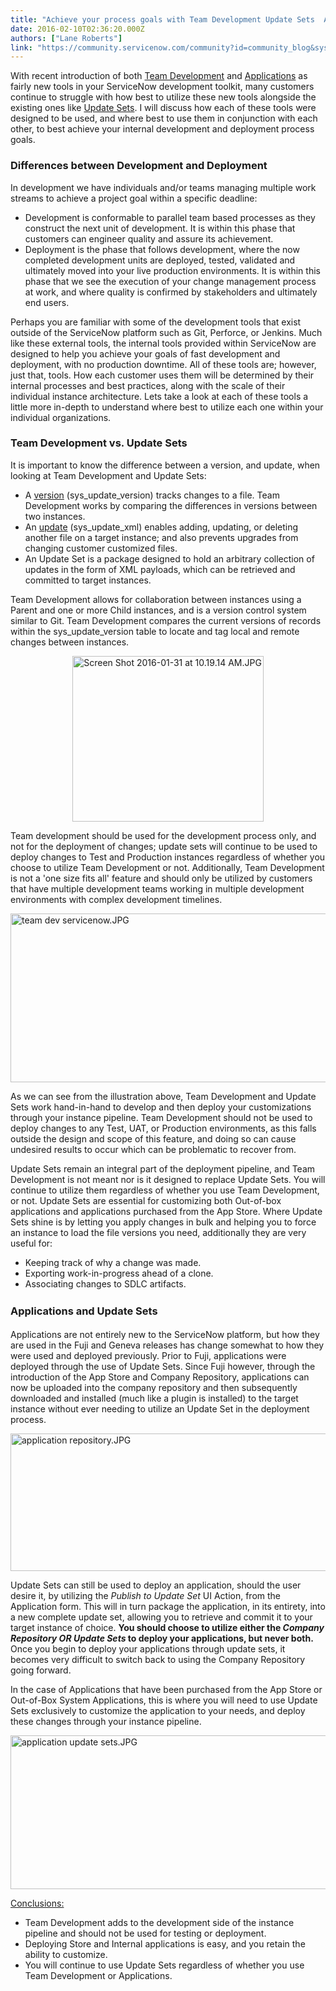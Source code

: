 ```yaml
---
title: "Achieve your process goals with Team Development Update Sets  Applications"
date: 2016-02-10T02:36:20.000Z
authors: ["Lane Roberts"]
link: "https://community.servicenow.com/community?id=community_blog&sys_id=8f1e626ddbd0dbc01dcaf3231f96196f"
---
```

<p>With recent introduction of both <a title="ki.servicenow.com/index.php?title=Team_Development#gsc.tab=0" href="http://wiki.servicenow.com/index.php?title=Team_Development#gsc.tab=0">Team Development</a> and <a title="ki.servicenow.com/index.php?title=Applications#gsc.tab=0" href="http://wiki.servicenow.com/index.php?title=Applications#gsc.tab=0">Applications</a> as fairly new tools in your ServiceNow development toolkit, many customers continue to struggle with how best to utilize these new tools alongside the existing ones like <a title="ki.servicenow.com/index.php?title=Using_Update_Sets#gsc.tab=0" href="http://wiki.servicenow.com/index.php?title=Using_Update_Sets#gsc.tab=0">Update Sets</a>. I will discuss how each of these tools were designed to be used, and where best to use them in conjunction with each other, to best achieve your internal development and deployment process goals.</p><p></p><h3>Differences between Development and Deployment</h3><p>In development we have individuals and/or teams managing multiple work streams to achieve a project goal within a specific deadline:</p><ul><li>Development is conformable to parallel team based processes as they construct the next unit of development. It is within this phase that customers can engineer quality and assure its achievement.</li><li>Deployment is the phase that follows development, where the now completed development units are deployed, tested, validated and ultimately moved into your live production environments. It is within this phase that we see the execution of your change management process at work, and where quality is confirmed by stakeholders and ultimately end users.</li></ul><p></p><p>Perhaps you are familiar with some of the development tools that exist outside of the ServiceNow platform such as Git, Perforce, or Jenkins. Much like these external tools, the internal tools provided within ServiceNow are designed to help you achieve your goals of fast development and deployment, with no production downtime. All of these tools are; however, just that, tools. How each customer uses them will be determined by their internal processes and best practices, along with the scale of their individual instance architecture. Lets take a look at each of these tools a little more in-depth to understand where best to utilize each one within your individual organizations.</p><p></p><h3>Team Development vs. Update Sets</h3><p>It is important to know the difference between a version, and update, when looking at Team Development and Update Sets:</p><ul><li>A <a title="ki.servicenow.com/index.php?title=Versions#gsc.tab=0" href="http://wiki.servicenow.com/index.php?title=Versions#gsc.tab=0">version</a> (sys_update_version) tracks changes to a file. Team Development works by comparing the differences in versions between two instances.</li><li>An <a title="ki.servicenow.com/index.php?title=System_Update_Sets#Update_Sets_Tables" href="http://wiki.servicenow.com/index.php?title=System_Update_Sets#Update_Sets_Tables">update</a> (sys_update_xml) enables adding, updating, or deleting another file on a target instance; and also prevents upgrades from changing customer customized files.</li><li>An Update Set is a package designed to hold an arbitrary collection of updates in the form of XML payloads, which can be retrieved and committed to target instances.</li></ul><p></p><p>Team Development allows for collaboration between instances using a Parent and one or more Child instances, and is a version control system similar to Git. Team Development compares the current versions of records within the sys_update_version table to locate and tag local and remote changes between instances.</p><p><img   alt="Screen Shot 2016-01-31 at 10.19.14 AM.JPG" class="image-3 jive-image" height="265" src="2a702d8edb5c13043eb27a9e0f9619a4.iix" style="height: 265px; width: 305.529px; display: block; margin-left: auto; margin-right: auto;" width="306"/></p><p>Team development should be used for the development process only, and not for the deployment of changes; update sets will continue to be used to deploy changes to Test and Production instances regardless of whether you choose to utilize Team Development or not. Additionally, Team Development is not a 'one size fits all' feature and should only be utilized by customers that have multiple development teams working in multiple development environments with complex development timelines.</p><p><img   alt="team dev servicenow.JPG" class="image-6 jive-image" src="ca1bf00adb1c9344e9737a9e0f9619e8.iix" style="width: 620px; height: 270px; display: block; margin-left: auto; margin-right: auto;"/></p><p>As we can see from the illustration above, Team Development and Update Sets work hand-in-hand to develop and then deploy your customizations through your instance pipeline. Team Development should not be used to deploy changes to any Test, UAT, or Production environments, as this falls outside the design and scope of this feature, and doing so can cause undesired results to occur which can be problematic to recover from.</p><p></p><p>Update Sets remain an integral part of the deployment pipeline, and Team Development is not meant nor is it designed to replace Update Sets. You will continue to utilize them regardless of whether you use Team Development, or not. Update Sets are essential for customizing both Out-of-box applications and applications purchased from the App Store. Where Update Sets shine is by letting you apply changes in bulk and helping you to force an instance to load the file versions you need, additionally they are very useful for:</p><ul><li>Keeping track of why a change was made.</li><li>Exporting work-in-progress ahead of a clone.</li><li>Associating changes to SDLC artifacts.</li></ul><p></p><h3><span style="line-height: 1.5;">Applications and Update Sets</span></h3><p>Applications are not entirely new to the ServiceNow platform, but how they are used in the Fuji and Geneva releases has change somewhat to how they were used and deployed previously. Prior to Fuji, applications were deployed through the use of Update Sets. Since Fuji however, through the introduction of the App Store and Company Repository, applications can now be uploaded into the company repository and then subsequently downloaded and installed (much like a plugin is installed) to the target instance without ever needing to utilize an Update Set in the deployment process.</p><p><img   alt="application repository.JPG" class="image-7 jive-image" src="058cf086db501b04ed6af3231f96192f.iix" style="width: 620px; height: 220px; display: block; margin-left: auto; margin-right: auto;"/></p><p>Update Sets can still be used to deploy an application, should the user desire it, by utilizing the <em>Publish to Update Set</em> UI Action, from the Application form. This will in turn package the application, in its entirety, into a new complete update set, allowing you to retrieve and commit it to your target instance of choice. <strong>You should choose to utilize either the <em>Company Repository OR Update Sets</em> to deploy your applications, but never both.</strong> Once you begin to deploy your applications through update sets, it becomes very difficult to switch back to using the Company Repository going forward.</p><p></p><p>In the case of Applications that have been purchased from the App Store or Out-of-Box System Applications, this is where you will need to use Update Sets exclusively to customize the application to your needs, and deploy these changes through your instance pipeline.</p><p><img   alt="application update sets.JPG" class="image-8 jive-image" src="6a5edc86dbdc9704ed6af3231f961927.iix" style="width: 620px; height: 246px; display: block; margin-left: auto; margin-right: auto;"/></p><p></p><p><span style="text-decoration: underline;">Conclusions:</span></p><ul><li>Team Development adds to the development side of the instance pipeline and should not be used for testing or deployment.</li><li>Deploying Store and Internal applications is easy, and you retain the ability to customize.</li><li>You will continue to use Update Sets regardless of whether you use Team Development or Applications.</li></ul>